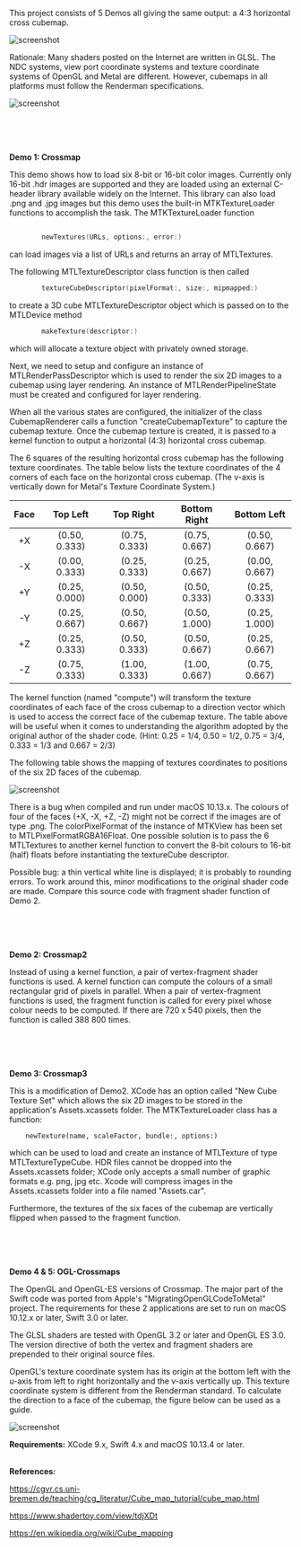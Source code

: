 This project consists of 5 Demos all giving the same output: a 4:3 horizontal cross cubemap.

![screenshot](ExpectedOutput.png)

Rationale: Many shaders posted on the Internet are written in GLSL. The NDC systems, view port coordinate systems and texture coordinate systems of OpenGL and Metal are different. However, cubemaps in all platforms must follow the Renderman specifications.

![screenshot](RendermanCubemap.png)

<br />
<br />
<br />

**Demo 1: Crossmap** 

This demo shows how to load six 8-bit or 16-bit color images. Currently only 16-bit .hdr images are supported and they are loaded using an external C-header library available widely on the Internet. This library can also load .png and .jpg images but this demo uses the built-in MTKTextureLoader functions to accomplish the task. The MTKTextureLoader function 

```swift

        newTextures(URLs, options:, error:)
```

can load images via a list of URLs and returns an array of MTLTextures.


The following MTLTextureDescriptor class function is then called

```swift
        textureCubeDescriptor(pixelFormat:, size:, mipmapped:)
```

to create a 3D cube MTLTextureDescriptor object which is passed on to the  MTLDevice method

```swift
        makeTexture(descriptor:)
```

which will allocate a texture object with privately owned storage.

Next, we need to setup and configure an instance of MTLRenderPassDescriptor which is used to render the six 2D images to a cubemap using layer rendering. An instance of MTLRenderPipelineState must be created and configured for layer rendering.

When all the various states are configured, the initializer of the class CubemapRenderer calls a function "createCubemapTexture" to capture the cubemap texture. Once the cubemap texture is created, it is passed to a kernel function to output a horizontal (4:3) horizontal cross cubemap.

The 6 squares of the resulting horizontal cross cubemap has the following texture coordinates.  The table below lists the texture coordinates of the 4 corners of each face on the horizontal cross cubemap. (The v-axis is vertically down for Metal's Texture Coordinate System.)


| Face  |   Top Left   |   Top Right  | Bottom Right |  Bottom Left |
| :---: | :---: | :---:|:---:|:---:|
|   +X  | (0.50, 0.333) | (0.75, 0.333) | (0.75, 0.667) | (0.50, 0.667) |
|   -X  | (0.00, 0.333) | (0.25, 0.333) | (0.25, 0.667) | (0.00, 0.667) |
|   +Y  | (0.25, 0.000) | (0.50, 0.000) | (0.50, 0.333) | (0.25, 0.333) |
|   -Y  | (0.25, 0.667) | (0.50, 0.667) | (0.50, 1.000) | (0.25, 1.000) |
|   +Z  | (0.25, 0.333) | (0.50, 0.333) | (0.50, 0.667) | (0.25, 0.667) |
|   -Z  | (0.75, 0.333) | (1.00, 0.333) | (1.00, 0.667) | (0.75, 0.667) |



The kernel function (named "compute") will transform the texture coordinates of each face of the cross cubemap to a direction vector which is used to access the correct face of the cubemap texture. The table above will be useful when it comes to understanding the algorithm adopted by the original author of the shader code.
(Hint: 0.25 = 1/4, 0.50 = 1/2, 0.75 = 3/4, 0.333 = 1/3 and 0.667 = 2/3)

The following table shows the mapping of textures coordinates to positions of the six 2D faces of the cubemap.

![screenshot](LookupTable.png)



There is a bug when compiled and run under macOS 10.13.x. The colours of four of the faces (+X, -X, +Z, -Z) might not be correct if the images are of type .png. The colorPixelFormat of the instance of MTKView has been set to MTLPixelFormatRGBA16Float. One possible solution is to pass the 6 MTLTextures to another kernel function to convert the 8-bit colours to 16-bit (half) floats before instantiating the textureCube descriptor.

Possible bug: a thin vertical white line is displayed; it is probably to rounding errors. To work around this, minor modifications to the original shader code are made. Compare this source code with fragment shader function of Demo 2.

<br />
<br />
<br />

**Demo 2: Crossmap2**

Instead of using a kernel function, a pair of vertex-fragment shader functions is used. A kernel function can compute the colours of a small rectangular grid of pixels in parallel. When a  pair of vertex-fragment functions is used, the fragment function is called for every pixel whose colour needs to be computed. If there are 720 x 540 pixels, then the function is called 388 800 times.


<br />
<br />
<br />

**Demo 3: Crossmap3**

This is a modification of Demo2. XCode has an option called "New Cube Texture Set" which allows the six 2D images to be stored in the application's Assets.xcassets folder. The MTKTextureLoader class has a function:

        newTexture(name, scaleFactor, bundle:, options:)

which can be used to load and create an instance of MTLTexture of type MTLTextureTypeCube. HDR files cannot be dropped into the Assets.xcassets folder; XCode only accepts a small number of graphic formats e.g. png, jpg etc. Xcode will compress images in the Assets.xcassets folder into a file named "Assets.car".

Furthermore, the textures of the six faces of the cubemap are vertically flipped when passed to the fragment function.

<br />
<br />
<br />

**Demo 4 & 5: OGL-Crossmaps**

The OpenGL and OpenGL-ES versions of Crossmap. The major part of the Swift code was ported from Apple's "MigratingOpenGLCodeToMetal" project. The requirements for these 2 applications are set to run on macOS 10.12.x or later, Swift 3.0 or later.

The GLSL shaders are tested with OpenGL 3.2 or later and OpenGL ES 3.0. The version directive of both the vertex and fragment shaders are prepended to their original source files. 

OpenGL's texture coordinate system has its origin at the bottom left with the u-axis from left to right horizontally and the v-axis vertically up.  This texture coordinate system is different from the Renderman standard. To calculate the direction to a face of the cubemap, the figure below can be used as a guide.

![screenshot](OGLCubemap.png)


**Requirements:** XCode 9.x, Swift 4.x and macOS 10.13.4 or later.
<br />
<br />

**References:**


https://cgvr.cs.uni-bremen.de/teaching/cg_literatur/Cube_map_tutorial/cube_map.html


https://www.shadertoy.com/view/tdjXDt


https://en.wikipedia.org/wiki/Cube_mapping

